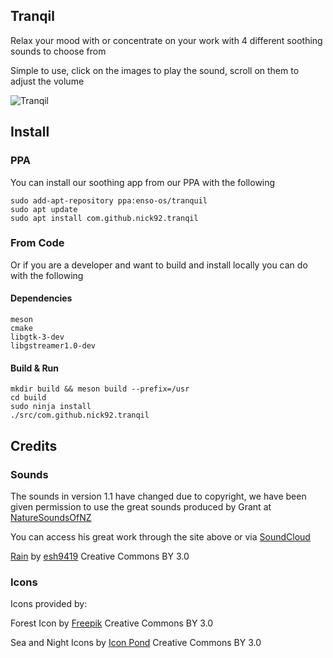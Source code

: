 ## Tranqil

Relax your mood with or concentrate on your work with 4 different soothing sounds to choose from

Simple to use, click on the images to play the sound, scroll on them to adjust the volume

![Tranqil](data/Screenshot.png)

## Install 

### PPA

You can install our soothing app from our PPA with the following

	sudo add-apt-repository ppa:enso-os/tranquil
	sudo apt update
	sudo apt install com.github.nick92.tranqil

### From Code

Or if you are a developer and want to build and install locally you can do with the following

#### Dependencies  

 	meson 
	cmake 
	libgtk-3-dev 
	libgstreamer1.0-dev

#### Build & Run

	mkdir build && meson build --prefix=/usr
	cd build
	sudo ninja install
    ./src/com.github.nick92.tranqil

## Credits

### Sounds

The sounds in version 1.1 have changed due to copyright, we have been given permission to use the great sounds produced by Grant at [NatureSoundsOfNZ](http://naturesounds.co.nz/) 

You can access his great work through the site above or via [SoundCloud](https://soundcloud.com/naturesounds_nz) 

[Rain](https://freesound.org/people/esh9419/sounds/188101) by [esh9419](https://freesound.org/people/esh9419/) Creative Commons BY 3.0

### Icons

Icons provided by: 

Forest Icon by [Freepik](http://www.freepik.com) Creative Commons BY 3.0

Sea and Night Icons by [Icon Pond]("http://www.flaticon.com/authors/popcorns-arts") Creative Commons BY 3.0


